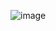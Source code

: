 ![image](https://user-images.githubusercontent.com/103429590/221698422-f78808a1-2d9b-40c4-ac79-e33349b485a9.png)
